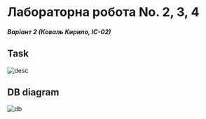 # Лабораторна робота No. 2, 3, 4
##### Варіант 2 (Коваль Кирило, ІС-02)

## Task
![desc](https://user-images.githubusercontent.com/73041091/207748464-ffec55e1-88b8-4000-b011-c9386f3eef51.jpg)

## DB diagram
![db](https://user-images.githubusercontent.com/73041091/207748461-e16e4eec-6b40-4c70-9616-b3e577b8f84e.jpg)
